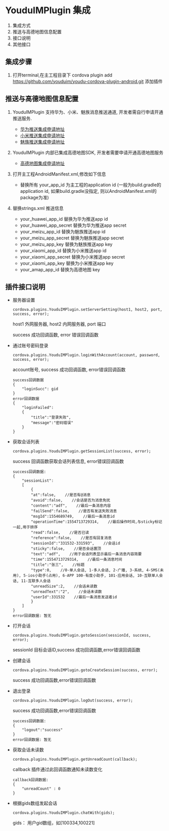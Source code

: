 # YouduIMPlugin 集成
1. 集成方式
2. 推送与高德地图信息配置
3. 接口说明
4. 其他接口


## 集成步骤


1. 打开terminal,在主工程目录下 cordova plugin add https://github.com/youduim/youdu-cordova-plugin-android.git 添加插件

## 推送与高德地图信息配置

1. YouduIMPlugin 支持华为、小米、魅族消息推送通道, 开发者需自行申请开通推送服务.

	- 	[华为推送集成申请地址](https://developer.huawei.com/consumer/cn/console#/appManage)
	- 	[小米推送集成申请地址](http://admin.xmpush.xiaomi.com/zh_CN/)
	- 	[魅族推送集成申请地址](http://push.meizu.com)
	
2. YouduIMPlugin 内部已集成高德地图SDK, 开发者需要申请开通高德地图服务
	- 	[高德地图集成申请地址](https://lbs.amap.com/dev/key/app)
	
3. 打开主工程AndroidManifest.xml,修改如下信息
	- 替换所有 your\_app\_id 为主工程的application id (一般为build.gradle的application id, 如果build.gradle没指定, 则以AndroidManifest.xml的package为准)
	
4. 替换strings.xml 推送信息
	- 	your\_huawei\_app\_id 替换为华为推送app id
	- 	your\_huawei\_app\_secret 替换为华为推送app secret
	- 	your\_meizu\_app\_id 替换为魅族推送app id
	- 	your\_meizu\_app\_secret 替换为魅族推送app secret
	- 	your\_meizu\_app\_key 替换为魅族推送app key
	- 	your\_xiaomi\_app\_id 替换为小米推送app id
	- 	your\_xiaomi\_app\_secret 替换为小米推送app secret
	- 	your\_xiaomi\_app\_key 替换为小米推送app key
	- 	your\_amap\_app\_id 替换为高德地图 key

	
	

## 插件接口说明


- 服务器设置

	```
	cordova.plugins.YouduIMPlugin.setServerSetting(host1, host2, port, success, error);
	```
	host1 外网服务器, host2 内网服务器, port 端口

	success 成功回调函数, error 错误回调函数


-  通过账号密码登录 

	```
	cordova.plugins.YouduIMPlugin.loginWithAccount(account, password, success, error);	 
	```
	account账号, success 成功回调函数, error错误回调函数

	
	
	```
	success回调数据	
	{
		"loginSucc": gid
	}
	error回调数据
	{
		"loginFailed":
		{
			"title":"登录失败",
			"message":"密码错误"
		} 
	}
	```

- 获取会话列表

	```
	cordova.plugins.YouduIMPlugin.getSessionList(success, error);	
	```	
	success 回调函数获取会话列表信息, error错误回调函数
	
	```
	success回调数据:
	{
		"sessionList": 
		[
			{
			"at":false,    //是否有@消息
			"avoid":false,    //会话是否为消息免扰
			"content":"adf",    //最后一条消息内容 
			"failSend":false,    //是否有发送失败消息
			"msgId":1554689749,    //最后一条消息id
			"operationTime":1554713729314,    //最后操作时间,与sticky标记一起,用于排序
			"read":false,    //是否已读
			"reference":false,    //是否有回复消息
			"sessionId":"331532-331593",    //会话id
			"sticky":false,    //是否会话置顶
			"text":"adf",    //用于会话列表显示最后一条消息内容简要
			"time":1554713729314,    //最后一条消息时间
			"title":"张三",    //标题
			"type":0,    //0-单人会话, 1-多人会话, 2-广播, 3-系统, 4-SMS(未用), 5-ios小助手(占用), 6-APP 100-有度小助手, 101-应用会话, 10-互联单人会话, 11-互联多人会话
			"unreadSize":2,    //会话未读数
			"unreadText":"2",    //会话未读数
			"userId":331532    //最后一条消息发送者id
			}
		]
	}
	error回调数据: 暂无
	```


	
	

- 打开会话

	```
	cordova.plugins.YouduIMPlugin.gotoSession(sessionId, success, error); 
	```	
	
	sessionId 目标会话ID,success 成功回调函数,error错误回调函数



- 创建会话

	```
	cordova.plugins.YouduIMPlugin.gotoCreateSession(success, error); 
	```
	success 成功回调函数,error错误回调函数

- 退出登录
	
	```
	cordova.plugins.YouduIMPlugin.logOut(success, error);
	```
	success 成功回调函数,error错误回调函数
		
	```
	success回调数据:
	{
		"logout":"success"
	} 
	error回调数据: 暂无
	```


- 获取会话未读数
	
	```
	cordova.plugins.YouduIMPlugin.getUnreadCount(callback); 
	```

	callback 插件通过此回调函数通知未读数变化
	
	```
	callback回调数据:
	{
		"unreadCount" : 0
	}
	```
- 根据gids数组发起会话

	```
	cordova.plugins.YouduIMPlugin.chatWith(gids); 
	```
	gids： 用户gid数组，如[100334,100221]
